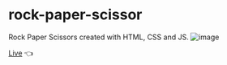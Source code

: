 # rock-paper-scissor
Rock Paper Scissors created with HTML, CSS and JS.
![image](https://user-images.githubusercontent.com/93986213/158669031-eeb67a12-a94a-4c3d-8f3b-ddc230a8aa49.png)

[Live](https://aalbino221.github.io/rock-paper-scissor/) 👈
